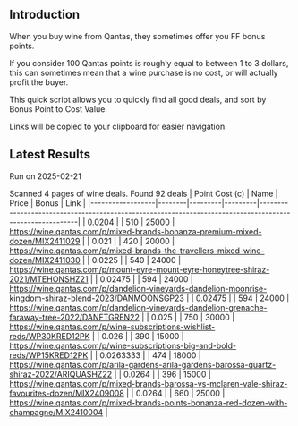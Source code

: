 ## Introduction

When you buy wine from Qantas, they sometimes offer you FF bonus points. 

If you consider 100 Qantas points is roughly equal to between 1 to 3 dollars, this can sometimes mean that a wine purchase is no cost, or will actually profit the buyer.

This quick script allows you to quickly find all good deals, and sort by Bonus Point to Cost Value.

Links will be copied to your clipboard for easier navigation.

## Latest Results

Run on 2025-02-21

Scanned 4 pages of wine deals.
Found 92 deals
|   Point Cost (c) | Name   |   Price |   Bonus | Link                                                                                                    |
|------------------|--------|---------|---------|---------------------------------------------------------------------------------------------------------|
|        0.0204    |        |     510 |   25000 | https://wine.qantas.com/p/mixed-brands-bonanza-premium-mixed-dozen/MIX2411029                           |
|        0.021     |        |     420 |   20000 | https://wine.qantas.com/p/mixed-brands-the-travellers-mixed-wine-dozen/MIX2411030                       |
|        0.0225    |        |     540 |   24000 | https://wine.qantas.com/p/mount-eyre-mount-eyre-honeytree-shiraz-2021/MTEHONSHZ21                       |
|        0.02475   |        |     594 |   24000 | https://wine.qantas.com/p/dandelion-vineyards-dandelion-moonrise-kingdom-shiraz-blend-2023/DANMOONSGP23 |
|        0.02475   |        |     594 |   24000 | https://wine.qantas.com/p/dandelion-vineyards-dandelion-grenache-faraway-tree-2022/DANFTGREN22          |
|        0.025     |        |     750 |   30000 | https://wine.qantas.com/p/wine-subscriptions-wishlist-reds/WP30KRED12PK                                 |
|        0.026     |        |     390 |   15000 | https://wine.qantas.com/p/wine-subscriptions-big-and-bold-reds/WP15KRED12PK                             |
|        0.0263333 |        |     474 |   18000 | https://wine.qantas.com/p/arila-gardens-arila-gardens-barossa-quartz-shiraz-2022/ARIQUASHZ22            |
|        0.0264    |        |     396 |   15000 | https://wine.qantas.com/p/mixed-brands-barossa-vs-mclaren-vale-shiraz-favourites-dozen/MIX2409008       |
|        0.0264    |        |     660 |   25000 | https://wine.qantas.com/p/mixed-brands-points-bonanza-red-dozen-with-champagne/MIX2410004               |


